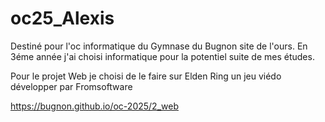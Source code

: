 # oc25_Alexis
Destiné pour l'oc informatique du Gymnase du Bugnon site de l'ours.
En 3éme année j'ai choisi informatique pour la potentiel suite de mes études.

Pour le projet Web je choisi de le faire sur Elden Ring un jeu viédo développer par Fromsoftware


https://bugnon.github.io/oc-2025/2_web
